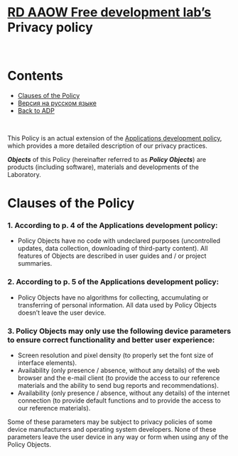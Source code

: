 # [RD AAOW Free development lab’s](https://adslbarxatov.github.io/DPArray) Privacy policy

&nbsp;



# Contents
- [Clauses of the Policy](#clauses-of-the-policy)
- [Версия на русском языке](https://adslbarxatov.github.io/ADP/privacy_ru)
- [Back to ADP](https://adslbarxatov.github.io/ADP)

&nbsp;



This Policy is an actual extension of the [Applications development policy](https://adslbarxatov.github.io/ADP),
which provides a more detailed description of our privacy practices.

***Objects*** of this Policy (hereinafter referred to as ***Policy Objects***) are products (including software),
materials and developments of the Laboratory.



# Clauses of the Policy

### 1. According to p. 4 of the Applications development policy:
- Policy Objects have no code with undeclared purposes (uncontrolled updates, data collection, downloading
  of third-party content). All features of Objects are described in user guides and / or project summaries.

### 2. According to p. 5 of the Applications development policy:
- Policy Objects have no algorithms for collecting,
  accumulating or transferring of personal information. All data used by Policy Objects doesn’t leave the user device.

### 3. Policy Objects may only use the following device parameters to ensure correct functionality and better user experience:
- Screen resolution and pixel density (to properly set the font size of interface elements).
- Availability (only presence / absence, without any details) of the web browser and the e-mail client (to provide
  the access to our reference materials and the ability to send bug reports and recommendations).
- Availability (only presence / absence, without any details) of the internet connection (to provide default
  functions and to provide the access to our reference materials).

Some of these parameters may be subject to privacy policies of some device manufacturers and operating system developers.
None of these parameters leave the user device in any way or form when using any of the Policy Objects.
